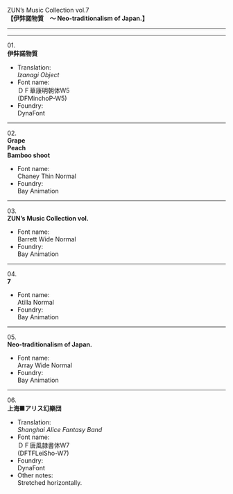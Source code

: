 ZUN’s Music Collection vol.7  
**【伊弉諾物質　～ Neo-traditionalism of Japan.】**

---  
---

01\.  
**伊弉諾物質**
  - Translation:  
*Izanagi Object*
  - Font name:  
ＤＦ華康明朝体W5  
(DFMinchoP-W5)
  - Foundry:  
DynaFont

---

02\.  
**Grape**  
**Peach**  
**Bamboo shoot**
  - Font name:  
Chaney Thin Normal
  - Foundry:  
Bay Animation

---

03\.  
**ZUN’s Music Collection vol.**
  - Font name:  
Barrett Wide Normal
  - Foundry:  
Bay Animation

---

04\.  
**7**
  - Font name:  
Atilla Normal
  - Foundry:  
Bay Animation

---

05\.  
**Neo-traditionalism of Japan.**
  - Font name:  
Array Wide Normal
  - Foundry:  
Bay Animation

---

06\.  
**上海■アリス幻樂団**
  - Translation:  
*Shanghai Alice Fantasy Band*
  - Font name:  
ＤＦ唐風隷書体W7  
(DFTFLeiSho-W7)
  - Foundry:  
DynaFont
  - Other notes:  
Stretched horizontally.
